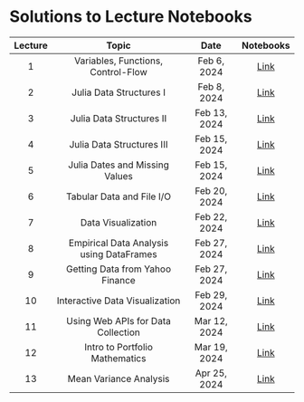 # Solutions to Lecture Notebooks

| Lecture | Topic                               | Date         |  Notebooks                                           |
|:-------:|:-----------------------------------:|:------------:|:----------------------------------------------------:|
| 1       | Variables, Functions, Control-Flow  | Feb 6, 2024  | [Link](/assets/notebooksolutions/Lect01/Lect01.html) |
| 2       | Julia Data Structures I             | Feb 8, 2024  | [Link](/assets/notebooksolutions/Lect02/Lect02.html) |
| 3       | Julia Data Structures II            | Feb 13, 2024  | [Link](/assets/notebooksolutions/Lect03/Lect03.html) |
| 4       | Julia Data Structures III           | Feb 15, 2024  | [Link](/assets/notebooksolutions/Lect04/Lect04.html) |
| 5       | Julia Dates and Missing Values      | Feb 15, 2024  | [Link](/assets/notebooksolutions/Lect05/Lect05.html) |
| 6       | Tabular Data and File I/O           | Feb 20, 2024  | [Link](/assets/notebooksolutions/Lect06/Lect06.html) |
| 7       | Data Visualization                  | Feb 22, 2024  | [Link](/assets/notebooksolutions/Lect07/Lect07.html) |
| 8       | Empirical Data Analysis using DataFrames  | Feb  27, 2024  | [Link](/assets/notebooksolutions/Lect08/Lect08.html)        |                      |
| 9       | Getting Data from Yahoo Finance    | Feb  27, 2024  | [Link](/assets/notebooksolutions/Lect09/Lect09.html)        |                      |
| 10      | Interactive Data Visualization     | Feb  29, 2024  | [Link](/assets/notebooksolutions/Lect10/Lect10.html)        |                      |
| 11      | Using Web APIs for Data Collection  | Mar  12, 2024  | [Link](/assets/notebooksolutions/Lect11/Lect11.html)        |                      |
| 12      | Intro to Portfolio Mathematics  | Mar  19, 2024  | [Link](/assets/notebooksolutions/Lect12/Lect12.html)        |                      |
| 13      | Mean Variance Analysis          | Apr  25, 2024  | [Link](/assets/notebooksolutions/Lect13/Lect13.html)        |                      |